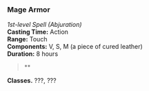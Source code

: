 ### Mage Armor  
*1st-level Spell (Abjuration)*  
**Casting Time:** Action  
**Range:** Touch  
**Components:** V, S, M (a piece of cured leather)  
**Duration:** 8 hours  

> **

**Classes.** ???, ???